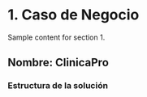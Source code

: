 # 1. Caso de Negocio

Sample content for section 1.

## Nombre: ClinicaPro

### Estructura de la solución
